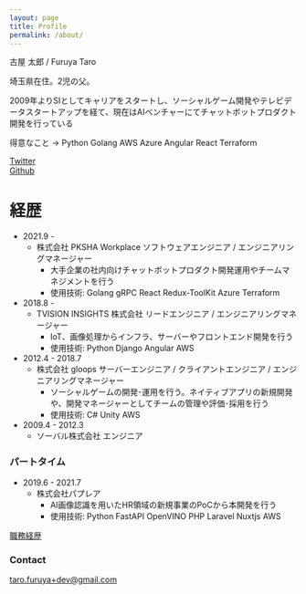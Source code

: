 ```yaml
---
layout: page
title: Profile
permalink: /about/
---
```


古屋 太郎 / Furuya Taro

埼玉県在住。2児の父。

2009年よりSIとしてキャリアをスタートし、ソーシャルゲーム開発やテレビデータスタートアップを経て、現在はAIベンチャーにてチャットボットプロダクト開発を行っている

得意なこと → Python Golang AWS Azure Angular React Terraform 

[Twitter](https://twitter.com/taross__f)  
[Github](https://github.com/taross-f)


# 経歴
- 2021.9 -
  - 株式会社 PKSHA Workplace ソフトウェアエンジニア / エンジニアリングマネージャー   
    - 大手企業の社内向けチャットボットプロダクト開発運用やチームマネジメントを行う  
    - 使用技術: Golang gRPC React Redux-ToolKit Azure Terraform
- 2018.8 - 
  - TVISION INSIGHTS 株式会社 リードエンジニア / エンジニアリングマネージャー
    - IoT、画像処理からインフラ、サーバーやフロントエンド開発を行う
    - 使用技術: Python Django Angular AWS
- 2012.4 - 2018.7
  - 株式会社 gloops サーバーエンジニア / クライアントエンジニア / エンジニアリングマネージャー
    - ソーシャルゲームの開発･運用を行う。ネイティブアプリの新規開発や、開発マネージャーとしてチームの管理や評価･採用を行う
    - 使用技術: C# Unity AWS
- 2009.4 - 2012.3
  - ソーバル株式会社 エンジニア
    
### パートタイム

- 2019.6 - 2021.7
  - 株式会社パプレア
    - AI画像認識を用いたHR領域の新規事業のPoCから本開発を行う
    - 使用技術: Python FastAPI OpenVINO PHP Laravel Nuxtjs AWS

[職務経歴](https://gist.github.com/taross-f/e3043275d6a71f410867fcc1aa51ced1)

<div data-iframe-width="150" data-iframe-height="270" data-share-badge-id="6e657a54-165c-4ff8-9b39-873441ff8b1f" data-share-badge-host="https://www.credly.com"></div><script type="text/javascript" async src="//cdn.credly.com/assets/utilities/embed.js"></script>
<div data-iframe-width="150" data-iframe-height="270" data-share-badge-id="1a3dd763-c988-441a-839c-34010e6fdd33" data-share-badge-host="https://www.credly.com"></div><script type="text/javascript" async src="//cdn.credly.com/assets/utilities/embed.js"></script>
<div data-iframe-width="150" data-iframe-height="270" data-share-badge-id="e7e5eac6-43c2-4992-aa14-6a2af37e6136" data-share-badge-host="https://www.credly.com"></div><script type="text/javascript" async src="//cdn.credly.com/assets/utilities/embed.js"></script>
<div data-iframe-width="150" data-iframe-height="270" data-share-badge-id="43049902-ff70-4dd0-99b7-c91308a2c436" data-share-badge-host="https://www.credly.com"></div><script type="text/javascript" async src="//cdn.credly.com/assets/utilities/embed.js"></script>

### Contact

[taro.furuya+dev@gmail.com](mailto:taro.furuya+dev@gmail.com)  


